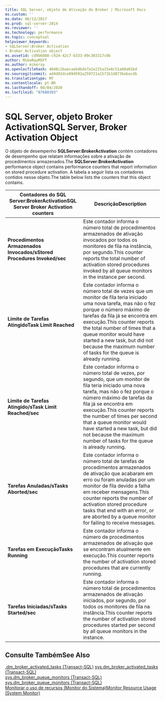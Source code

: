 ```yaml
---
title: SQL Server, objeto de Ativação do Broker | Microsoft Docs
ms.custom: ''
ms.date: 06/13/2017
ms.prod: sql-server-2014
ms.reviewer: ''
ms.technology: performance
ms.topic: conceptual
helpviewer_keywords:
- SQLServer:Broker Activation
- Broker Activation object
ms.assetid: cd9b6880-c924-42c7-b333-09c303317c0b
author: MikeRayMSFT
ms.author: mikeray
ms.openlocfilehash: 4048c2baecaeb4bde7a1e215a15e8c51a60a01bd
ms.sourcegitcommit: ad4d92dce894592a259721a1571b1d8736abacdb
ms.translationtype: MT
ms.contentlocale: pt-BR
ms.lasthandoff: 08/04/2020
ms.locfileid: "87680393"
---
```

# <a name="sql-server-broker-activation-object"></a><span data-ttu-id="12208-102">SQL Server, objeto Broker Activation</span><span class="sxs-lookup"><span data-stu-id="12208-102">SQL Server, Broker Activation Object</span></span>
  <span data-ttu-id="12208-103">O objeto de desempenho **SQLServer:BrokerActivation** contém contadores de desempenho que relatam informações sobre a ativação de procedimentos armazenados.</span><span class="sxs-lookup"><span data-stu-id="12208-103">The **SQLServer:BrokerActivation** performance object contains performance counters that report information on stored procedure activation.</span></span> <span data-ttu-id="12208-104">A tabela a seguir lista os contadores contidos nesse objeto.</span><span class="sxs-lookup"><span data-stu-id="12208-104">The table below lists the counters that this object contains.</span></span>  
  
|<span data-ttu-id="12208-105">Contadores do SQL Server:BrokerActivation</span><span class="sxs-lookup"><span data-stu-id="12208-105">SQL Server Broker Activation counters</span></span>|<span data-ttu-id="12208-106">Descrição</span><span class="sxs-lookup"><span data-stu-id="12208-106">Description</span></span>|  
|-------------------------------------------|-----------------|  
|<span data-ttu-id="12208-107">**Procedimentos Armazenados Invocados/s**</span><span class="sxs-lookup"><span data-stu-id="12208-107">**Stored Procedures Invoked/sec**</span></span>|<span data-ttu-id="12208-108">Este contador informa o número total de procedimentos armazenados de ativação invocados por todos os monitores de fila na instância, por segundo.</span><span class="sxs-lookup"><span data-stu-id="12208-108">This counter reports the total number of activation stored procedures invoked by all queue monitors in the instance per second.</span></span>|  
|<span data-ttu-id="12208-109">**Limite de Tarefas Atingido**</span><span class="sxs-lookup"><span data-stu-id="12208-109">**Task Limit Reached**</span></span>|<span data-ttu-id="12208-110">Este contador informa o número total de vezes que um monitor de fila teria iniciado uma nova tarefa, mas não o fez porque o número máximo de tarefas da fila já se encontra em execução.</span><span class="sxs-lookup"><span data-stu-id="12208-110">This counter reports the total number of times that a queue monitor would have started a new task, but did not because the maximum number of tasks for the queue is already running.</span></span>|  
|<span data-ttu-id="12208-111">**Limite de Tarefas Atingido/s**</span><span class="sxs-lookup"><span data-stu-id="12208-111">**Task Limit Reached/sec**</span></span>|<span data-ttu-id="12208-112">Este contador informa o número total de vezes, por segundo, que um monitor de fila teria iniciado uma nova tarefa, mas não o fez porque o número máximo de tarefas da fila já se encontra em execução.</span><span class="sxs-lookup"><span data-stu-id="12208-112">This counter reports the number of times per second that a queue monitor would have started a new task, but did not because the maximum number of tasks for the queue is already running.</span></span>|  
|<span data-ttu-id="12208-113">**Tarefas Anuladas/s**</span><span class="sxs-lookup"><span data-stu-id="12208-113">**Tasks Aborted/sec**</span></span>|<span data-ttu-id="12208-114">Este contador informa o número total de tarefas de procedimentos armazenados de ativação que acabaram em erro ou foram anuladas por um monitor de fila devido a falha em receber mensagens.</span><span class="sxs-lookup"><span data-stu-id="12208-114">This counter reports the number of activation stored procedure tasks that end with an error, or are aborted by a queue monitor for failing to receive messages.</span></span>|  
|<span data-ttu-id="12208-115">**Tarefas em Execução**</span><span class="sxs-lookup"><span data-stu-id="12208-115">**Tasks Running**</span></span>|<span data-ttu-id="12208-116">Este contador informa o número de procedimentos armazenados de ativação que se encontram atualmente em execução.</span><span class="sxs-lookup"><span data-stu-id="12208-116">This counter reports the number of activation stored procedures that are currently running.</span></span>|  
|<span data-ttu-id="12208-117">**Tarefas Iniciadas/s**</span><span class="sxs-lookup"><span data-stu-id="12208-117">**Tasks Started/sec**</span></span>|<span data-ttu-id="12208-118">Este contador informa o número total de procedimentos armazenados de ativação iniciados, por segundo, por todos os monitores de fila na instância.</span><span class="sxs-lookup"><span data-stu-id="12208-118">This counter reports the number of activation stored procedures started per second by all queue monitors in the instance.</span></span>|  
  
## <a name="see-also"></a><span data-ttu-id="12208-119">Consulte Também</span><span class="sxs-lookup"><span data-stu-id="12208-119">See Also</span></span>  
 <span data-ttu-id="12208-120">[.dm_broker_activated_tasks &#40;Transact-SQL&#41;](/sql/relational-databases/system-dynamic-management-views/sys-dm-broker-activated-tasks-transact-sql) </span><span class="sxs-lookup"><span data-stu-id="12208-120">[sys.dm_broker_activated_tasks &#40;Transact-SQL&#41;](/sql/relational-databases/system-dynamic-management-views/sys-dm-broker-activated-tasks-transact-sql) </span></span>  
 <span data-ttu-id="12208-121">[sys.dm_broker_queue_monitors &#40;Transact-SQL&#41;](/sql/relational-databases/system-dynamic-management-views/sys-dm-broker-queue-monitors-transact-sql) </span><span class="sxs-lookup"><span data-stu-id="12208-121">[sys.dm_broker_queue_monitors &#40;Transact-SQL&#41;](/sql/relational-databases/system-dynamic-management-views/sys-dm-broker-queue-monitors-transact-sql) </span></span>  
 [<span data-ttu-id="12208-122">Monitorar o uso de recursos &#40;Monitor do Sistema&#41;</span><span class="sxs-lookup"><span data-stu-id="12208-122">Monitor Resource Usage &#40;System Monitor&#41;</span></span>](monitor-resource-usage-system-monitor.md)  
  
  
